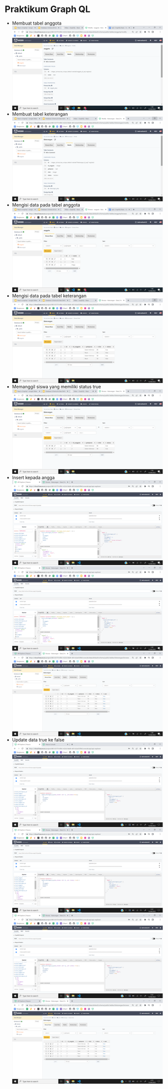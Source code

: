 # Praktikum Graph QL

- Membuat tabel anggota
![ss1](screenshot/1.png)
- Membuat tabel keterangan
![ss2](screenshot/2.png)
- Mengisi data pada tabel anggota
![ss3](screenshot/3.png)
- Mengisi data pada tabel keterangan
![ss4](screenshot/4.png)
- Memanggil siswa yang memiliki status true
![ss5](screenshot/5.png)
- Insert kepada angga
![ss6.1](screenshot/6.1.png)
![ss6.2](screenshot/6.2.png)
![ss6.3](screenshot/6.3.png)
- Update data true ke false
![ss7.1](screenshot/7.1.png)
![ss7.2](screenshot/7.2.png)
![ss7.3](screenshot/7.3.png)
![ss7.4](screenshot/7.4.png)